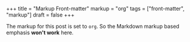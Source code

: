 +++
title = "Markup Front-matter"
markup = "org"
tags = ["front-matter", "markup"]
draft = false
+++

The markup for this post is set to `org`. So the Markdown markup based
emphasis **won't work** here.

